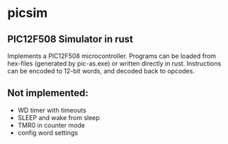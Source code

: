 # picsim
## PIC12F508 Simulator in rust

Implements a PIC12F508 microcontroller. Programs can be loaded from 
hex-files (generated by pic-as.exe) or written directly in rust. Instructions
can be encoded to 12-bit words, and decoded back to opcodes.

## Not implemented:
* WD timer with timeouts
* SLEEP and wake from sleep
* TMR0 in counter mode
* config word settings